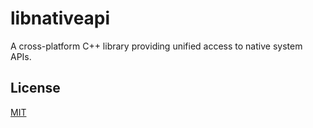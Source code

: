 # libnativeapi

A cross-platform C++ library providing unified access to native system APIs.

## License

[MIT](./LICENSE)
